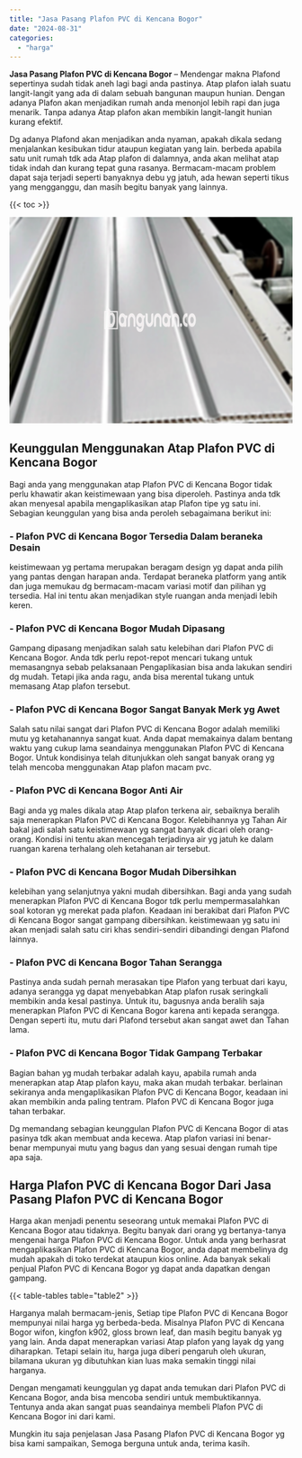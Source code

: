 ```yaml
---
title: "Jasa Pasang Plafon PVC di Kencana Bogor"
date: "2024-08-31"
categories: 
  - "harga"
---
```


**Jasa Pasang Plafon PVC di Kencana Bogor** – Mendengar makna Plafond sepertinya sudah tidak aneh lagi bagi anda pastinya. Atap plafon ialah suatu langit-langit yang ada di dalam sebuah bangunan maupun hunian. Dengan adanya Plafon akan menjadikan rumah anda menonjol lebih rapi dan juga menarik. Tanpa adanya Atap plafon akan membikin langit-langit hunian kurang efektif.

Dg adanya Plafond akan menjadikan anda nyaman, apakah dikala sedang menjalankan kesibukan tidur ataupun kegiatan yang lain. berbeda apabila satu unit rumah tdk ada Atap plafon di dalamnya, anda akan melihat atap tidak indah dan kurang tepat guna rasanya. Bermacam-macam problem dapat saja terjadi seperti banyaknya debu yg jatuh, ada hewan seperti tikus yang mengganggu, dan masih begitu banyak yang lainnya.

{{< toc >}}

![Jasa Pasang Plafon PVC di Kencana Bogor](/images/flafond-pvc-murah11.png)

## Keunggulan Menggunakan Atap Plafon PVC di Kencana Bogor

Bagi anda yang menggunakan atap Plafon PVC di Kencana Bogor tidak perlu khawatir akan keistimewaan yang bisa diperoleh. Pastinya anda tdk akan menyesal apabila mengaplikasikan atap Plafon tipe yg satu ini. Sebagian keunggulan yang bisa anda peroleh sebagaimana berikut ini:

### \- Plafon PVC di Kencana Bogor Tersedia Dalam beraneka Desain

keistimewaan yg pertama merupakan beragam design yg dapat anda pilih yang pantas dengan harapan anda. Terdapat beraneka platform yang antik dan juga memukau dg bermacam-macam variasi motif dan pilihan yg tersedia. Hal ini tentu akan menjadikan style ruangan anda menjadi lebih keren.

### \- Plafon PVC di Kencana Bogor Mudah Dipasang

Gampang dipasang menjadikan salah satu kelebihan dari Plafon PVC di Kencana Bogor. Anda tdk perlu repot-repot mencari tukang untuk memasangnya sebab pelaksanaan Pengaplikasian bisa anda lakukan sendiri dg mudah. Tetapi jika anda ragu, anda bisa merental tukang untuk memasang Atap plafon tersebut.

### \- Plafon PVC di Kencana Bogor Sangat Banyak Merk yg Awet

Salah satu nilai sangat dari Plafon PVC di Kencana Bogor adalah memiliki mutu yg ketahanannya sangat kuat. Anda dapat memakainya dalam bentang waktu yang cukup lama seandainya menggunakan Plafon PVC di Kencana Bogor. Untuk kondisinya telah ditunjukkan oleh sangat banyak orang yg telah mencoba menggunakan Atap plafon macam pvc.

### \- Plafon PVC di Kencana Bogor Anti Air

Bagi anda yg males dikala atap Atap plafon terkena air, sebaiknya beralih saja menerapkan Plafon PVC di Kencana Bogor. Kelebihannya yg Tahan Air bakal jadi salah satu keistimewaan yg sangat banyak dicari oleh orang-orang. Kondisi ini tentu akan mencegah terjadinya air yg jatuh ke dalam ruangan karena terhalang oleh ketahanan air tersebut.

### \- Plafon PVC di Kencana Bogor Mudah Dibersihkan

kelebihan yang selanjutnya yakni mudah dibersihkan. Bagi anda yang sudah menerapkan Plafon PVC di Kencana Bogor tdk perlu mempermasalahkan soal kotoran yg merekat pada plafon. Keadaan ini berakibat dari Plafon PVC di Kencana Bogor sangat gampang dibersihkan. keistimewaan yg satu ini akan menjadi salah satu ciri khas sendiri-sendiri dibandingi dengan Plafond lainnya.

### \- Plafon PVC di Kencana Bogor Tahan Serangga

Pastinya anda sudah pernah merasakan tipe Plafon yang terbuat dari kayu, adanya serangga yg dapat menyebabkan Atap plafon rusak seringkali membikin anda kesal pastinya. Untuk itu, bagusnya anda beralih saja menerapkan Plafon PVC di Kencana Bogor karena anti kepada serangga. Dengan seperti itu, mutu dari Plafond tersebut akan sangat awet dan Tahan lama.

### \- Plafon PVC di Kencana Bogor Tidak Gampang Terbakar

Bagian bahan yg mudah terbakar adalah kayu, apabila rumah anda menerapkan atap Atap plafon kayu, maka akan mudah terbakar. berlainan sekiranya anda mengaplikasikan Plafon PVC di Kencana Bogor, keadaan ini akan membikin anda paling tentram. Plafon PVC di Kencana Bogor juga tahan terbakar.

Dg memandang sebagian keunggulan Plafon PVC di Kencana Bogor di atas pasinya tdk akan membuat anda kecewa. Atap plafon variasi ini benar-benar mempunyai mutu yang bagus dan yang sesuai dengan rumah tipe apa saja.

## Harga Plafon PVC di Kencana Bogor Dari Jasa Pasang Plafon PVC di Kencana Bogor

Harga akan menjadi penentu seseorang untuk memakai Plafon PVC di Kencana Bogor atau tidaknya. Begitu banyak dari orang yg bertanya-tanya mengenai harga Plafon PVC di Kencana Bogor. Untuk anda yang berhasrat mengaplikasikan Plafon PVC di Kencana Bogor, anda dapat membelinya dg mudah apakah di toko terdekat ataupun kios online. Ada banyak sekali penjual Plafon PVC di Kencana Bogor yg dapat anda dapatkan dengan gampang.

{{< table-tables table="table2" >}}

Harganya malah bermacam-jenis, Setiap tipe Plafon PVC di Kencana Bogor mempunyai nilai harga yg berbeda-beda. Misalnya Plafon PVC di Kencana Bogor wifon, kingfon k902, gloss brown leaf, dan masih begitu banyak yg yang lain. Anda dapat menerapkan variasi Atap plafon yang layak dg yang diharapkan. Tetapi selain itu, harga juga diberi pengaruh oleh ukuran, bilamana ukuran yg dibutuhkan kian luas maka semakin tinggi nilai harganya.

Dengan mengamati keunggulan yg dapat anda temukan dari Plafon PVC di Kencana Bogor, anda bisa mencoba sendiri untuk membuktikannya. Tentunya anda akan sangat puas seandainya membeli Plafon PVC di Kencana Bogor ini dari kami.

Mungkin itu saja penjelasan Jasa Pasang Plafon PVC di Kencana Bogor yg bisa kami sampaikan, Semoga berguna untuk anda, terima kasih.
